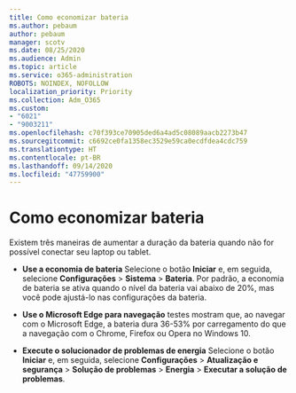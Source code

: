 ```yaml
---
title: Como economizar bateria
ms.author: pebaum
author: pebaum
manager: scotv
ms.date: 08/25/2020
ms.audience: Admin
ms.topic: article
ms.service: o365-administration
ROBOTS: NOINDEX, NOFOLLOW
localization_priority: Priority
ms.collection: Adm_O365
ms.custom:
- "6021"
- "9003211"
ms.openlocfilehash: c70f393ce70905ded6a4ad5c08089aacb2273b47
ms.sourcegitcommit: c6692ce0fa1358ec3529e59ca0ecdfdea4cdc759
ms.translationtype: HT
ms.contentlocale: pt-BR
ms.lasthandoff: 09/14/2020
ms.locfileid: "47759900"
---
```

# <a name="how-to-save-battery"></a>Como economizar bateria

Existem três maneiras de aumentar a duração da bateria quando não for possível conectar seu laptop ou tablet.  

- **Use a economia de bateria** Selecione o botão **Iniciar** e, em seguida, selecione **Configurações**  >  **Sistema**  >  **Bateria**. Por padrão, a economia de bateria se ativa quando o nível da bateria vai abaixo de 20%, mas você pode ajustá-lo nas configurações da bateria.
    
- **Use o Microsoft Edge para navegação** testes mostram que, ao navegar com o Microsoft Edge, a bateria dura 36-53% por carregamento do que a navegação com o Chrome, Firefox ou Opera no Windows 10.
    
- **Execute o solucionador de problemas de energia** Selecione o botão **Iniciar** e, em seguida, selecione **Configurações** > **Atualização e segurança** > **Solução de problemas** > **Energia** > **Executar a solução de problemas**.
